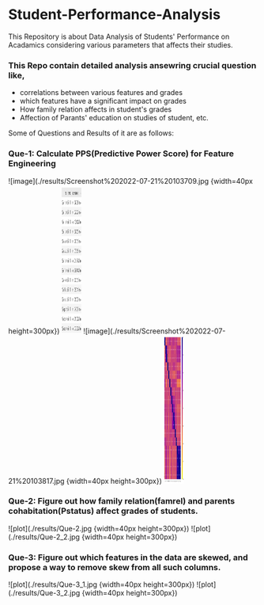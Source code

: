 # Student-Performance-Analysis
This Repository is about Data Analysis of Students' Performance on Acadamics considering various parameters that affects their studies.
### This Repo contain detailed analysis ansewring crucial question like, 
  - correlations between various features and grades
  - which features have a significant impact on grades
  - How family relation affects in student's grades
  - Affection of Parants' education on studies of student, etc.

Some of Questions and Results of it are as follows:
### Que-1: Calculate PPS(Predictive Power Score) for Feature Engineering 
![image](./results/Screenshot%202022-07-21%20103709.jpg {width=40px height=300px})
<img src="./results/Screenshot%202022-07-21%20103709.jpg" width=40px height=300px>
![image](./results/Screenshot%202022-07-21%20103817.jpg {width=40px height=300px})
<img src="./results/Screenshot%202022-07-21%20103817.jpg" width=40px height=300px>

### Que-2: Figure out how family relation(famrel) and parents cohabitation(Pstatus) affect grades of students.
![plot](./results/Que-2.jpg {width=40px height=300px})
![plot](./results/Que-2_2.jpg {width=40px height=300px})

### Que-3: Figure out which features in the data are skewed, and propose a way to remove skew from all such columns.
![plot](./results/Que-3_1.jpg {width=40px height=300px})
![plot](./results/Que-3_2.jpg {width=40px height=300px})
